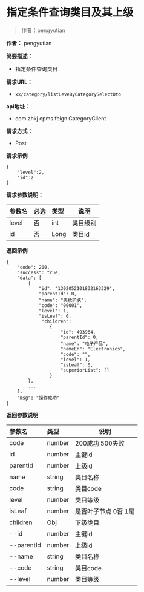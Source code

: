 # 指定条件查询类目及其上级

> 作者：pengyutian

**作者：** pengyutian
    
**简要描述：** 

- 指定条件查询类目

**请求URL：** 
- `xx/category/listLeveByCategorySelectDto`

**api地址：** 
- com.zhkj.cpms.feign.CategoryClient

**请求方式：**
- Post 

**请求示例**

``` 
{
	"level":2,
	"id":2
}
```

**请求参数说明：** 

|参数名|必选|类型|说明|
|:----    |:---|:----- |-----   |
| level  |否|int |类目级别   |
| id  |否|Long |类目id  |
 **返回示例**

``` 
{
    "code": 200,
    "success": true,
    "data": [
        {
            "id": "1302052101832163329",
            "parentId": 0,
            "name": "美妆护肤",
            "code": "00001",
            "level": 1,
            "isLeaf": 0,
			 "children":
                {
                    "id": 493964,
                    "parentId": 0,
                    "name": "电子产品",
                    "nameEn": "Electronics",
                    "code": "",
                    "level": 1,
                    "isLeaf": 0,
                    "superiorList": []
                }
        },
		...
    ],
    "msg": "操作成功"
}
```

 **返回参数说明** 

|参数名|类型|说明|
|:-----  |:-----|-----                           |
|code | number  |200成功 500失败 |
|id |number   |主键id |
|parentId |number   |上级id |
|name|string|类目名称|
|code |string   |类目code |
|level |number   |类目等级 |
|isLeaf|number|是否叶子节点 0否 1是|
|children|Obj|下级类目|
|--id |number   |主键id |
|--parentId |number   |上级id |
|--name|string|类目名称|
|--code |string   |类目code |
|--level |number   |类目等级 |